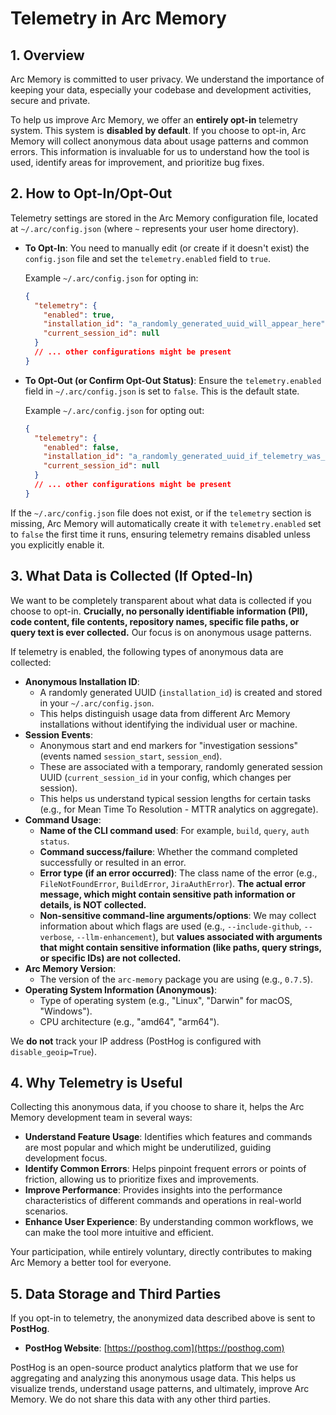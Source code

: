 # Telemetry in Arc Memory

## 1. Overview

Arc Memory is committed to user privacy. We understand the importance of keeping your data, especially your codebase and development activities, secure and private.

To help us improve Arc Memory, we offer an **entirely opt-in** telemetry system. This system is **disabled by default**. If you choose to opt-in, Arc Memory will collect anonymous data about usage patterns and common errors. This information is invaluable for us to understand how the tool is used, identify areas for improvement, and prioritize bug fixes.

## 2. How to Opt-In/Opt-Out

Telemetry settings are stored in the Arc Memory configuration file, located at `~/.arc/config.json` (where `~` represents your user home directory).

*   **To Opt-In**:
    You need to manually edit (or create if it doesn't exist) the `config.json` file and set the `telemetry.enabled` field to `true`.

    Example `~/.arc/config.json` for opting in:
    ```json
    {
      "telemetry": {
        "enabled": true,
        "installation_id": "a_randomly_generated_uuid_will_appear_here",
        "current_session_id": null
      }
      // ... other configurations might be present
    }
    ```

*   **To Opt-Out (or Confirm Opt-Out Status)**:
    Ensure the `telemetry.enabled` field in `~/.arc/config.json` is set to `false`. This is the default state.

    Example `~/.arc/config.json` for opting out:
    ```json
    {
      "telemetry": {
        "enabled": false,
        "installation_id": "a_randomly_generated_uuid_if_telemetry_was_ever_enabled",
        "current_session_id": null
      }
      // ... other configurations might be present
    }
    ```

If the `~/.arc/config.json` file does not exist, or if the `telemetry` section is missing, Arc Memory will automatically create it with `telemetry.enabled` set to `false` the first time it runs, ensuring telemetry remains disabled unless you explicitly enable it.

## 3. What Data is Collected (If Opted-In)

We want to be completely transparent about what data is collected if you choose to opt-in. **Crucially, no personally identifiable information (PII), code content, file contents, repository names, specific file paths, or query text is ever collected.** Our focus is on anonymous usage patterns.

If telemetry is enabled, the following types of anonymous data are collected:

*   **Anonymous Installation ID**:
    *   A randomly generated UUID (`installation_id`) is created and stored in your `~/.arc/config.json`.
    *   This helps distinguish usage data from different Arc Memory installations without identifying the individual user or machine.
*   **Session Events**:
    *   Anonymous start and end markers for "investigation sessions" (events named `session_start`, `session_end`).
    *   These are associated with a temporary, randomly generated session UUID (`current_session_id` in your config, which changes per session).
    *   This helps us understand typical session lengths for certain tasks (e.g., for Mean Time To Resolution - MTTR analytics on aggregate).
*   **Command Usage**:
    *   **Name of the CLI command used**: For example, `build`, `query`, `auth status`.
    *   **Command success/failure**: Whether the command completed successfully or resulted in an error.
    *   **Error type (if an error occurred)**: The class name of the error (e.g., `FileNotFoundError`, `BuildError`, `JiraAuthError`). **The actual error message, which might contain sensitive path information or details, is NOT collected.**
    *   **Non-sensitive command-line arguments/options**: We may collect information about which flags are used (e.g., `--include-github`, `--verbose`, `--llm-enhancement`), but **values associated with arguments that might contain sensitive information (like paths, query strings, or specific IDs) are not collected.**
*   **Arc Memory Version**:
    *   The version of the `arc-memory` package you are using (e.g., `0.7.5`).
*   **Operating System Information (Anonymous)**:
    *   Type of operating system (e.g., "Linux", "Darwin" for macOS, "Windows").
    *   CPU architecture (e.g., "amd64", "arm64").

We **do not** track your IP address (PostHog is configured with `disable_geoip=True`).

## 4. Why Telemetry is Useful

Collecting this anonymous data, if you choose to share it, helps the Arc Memory development team in several ways:

*   **Understand Feature Usage**: Identifies which features and commands are most popular and which might be underutilized, guiding development focus.
*   **Identify Common Errors**: Helps pinpoint frequent errors or points of friction, allowing us to prioritize fixes and improvements.
*   **Improve Performance**: Provides insights into the performance characteristics of different commands and operations in real-world scenarios.
*   **Enhance User Experience**: By understanding common workflows, we can make the tool more intuitive and efficient.

Your participation, while entirely voluntary, directly contributes to making Arc Memory a better tool for everyone.

## 5. Data Storage and Third Parties

If you opt-in to telemetry, the anonymized data described above is sent to **PostHog**.
*   **PostHog Website**: [https://posthog.com](https://posthog.com)

PostHog is an open-source product analytics platform that we use for aggregating and analyzing this anonymous usage data. This helps us visualize trends, understand usage patterns, and ultimately, improve Arc Memory. We do not share this data with any other third parties.
